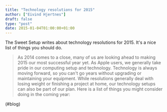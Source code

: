 ```yaml
---
title: "Technology resolutions for 2015"
author: ["Eivind Hjertnes"]
draft: false
type: "post"
date: 2015-01-04T01:00:00+01:00
---
```


The Sweet Setup writes about technology resolutions for 2015. It's a
nice list of things you should do.

> As 2014 comes to a close, many of us are looking ahead to making 2015
> our most successful year yet. As Apple users, we generally take pride
> in our computing setup and technology. Technology is always moving
> forward, so you can't go years without upgrading or maintaining your
> equipment. While resolutions generally deal with losing weight or
> finishing a project at home, our technology setups can also be part of
> our plan. Here is a list of things you might consider doing in the
> coming year:

(#blog)
